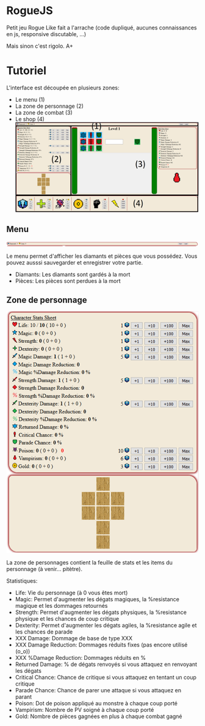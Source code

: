 # RogueJS

Petit jeu Rogue Like fait a l'arrache (code dupliqué, aucunes connaissances en js, responsive discutable, ...)

Mais sinon c'est rigolo. A+

# Tutoriel
L'interface est découpée en plusieurs zones:
- Le menu (1)
- La zone de personnage (2)
- La zone de combat (3)
- Le shop (4)
![](ressources/images/readme/interface_split.png)

## Menu
![](ressources/images/readme/menu_zone.png)

Le menu permet d'afficher les diamants et pièces que vous possédez. Vous pouvez ausssi sauvegarder et enregistrer votre partie.
- Diamants: Les diamants sont gardés à la mort
- Pièces: Les pièces sont perdues à la mort

## Zone de personnage
![](ressources/images/readme/character_zone.png)

La zone de personnages contient la feuille de stats et les items du personnage (à venir... pitètre).

Statistiques:
- Life: Vie du personnage (à 0 vous êtes mort)
- Magic: Permet d'augmenter les dégats magiques, la %resistance magique et les dommages retournés
- Strength: Permet d'augmenter les dégats physiques, la %resistance physique et les chances de coup critique
- Dexterity: Permet d'augmenter les dégats agiles, la %resistance agile et les chances de parade
- XXX Damage: Dommage de base de type XXX
- XXX Damage Reduction: Dommages réduits fixes (pas encore utilisé (o_o))
- XXX %Damage Reduction: Dommages réduits en %
- Returned Damage: % de dégats renvoyés si vous attaquez en renvoyant les dégats
- Critical Chance: Chance de critique si vous attaquez en tentant un coup critique
- Parade Chance: Chance de parer une attaque si vous attaquez en parant
- Poison: Dot de poison appliqué au monstre à chaque coup porté
- Vampirism: Nombre de PV soigné à chaque coup porté
- Gold: Nombre de pièces gagnées en plus à chaque combat gagné
